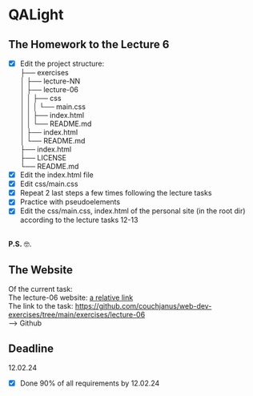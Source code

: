 # QALight
## The Homework to the Lecture 6

- [x] Edit the project structure:<br>
├── exercises<br>
│   ├── lecture-NN<br>
│   ├── lecture-06<br>
│   │   ├── css<br>
│   │   │   └── main.css<br>
│   │   ├── index.html<br>
│   │   └── README.md<br>
│   ├── index.html <br>
│   └── README.md<br>
├── index.html<br>
├── LICENSE<br>
└── README.md<br>
- [x] Edit the index.html file <br>
- [x] Edit css/main.css<br>
- [x] Repeat 2 last steps a few times following the lecture tasks<br>
- [x] Practice with pseudoelements<br>
- [x] Edit the css/main.css, index.html of the personal site (in the root dir) according to the lecture tasks 12-13
<br><br>

**P.S.** 🤓.

## The Website
Of the current task: <br>
The lecture-06 website: [a relative link](./index.html)<br>
The link to the task: https://github.com/couchjanus/web-dev-exercises/tree/main/exercises/lecture-06
<br />
--> Github

## Deadline
12.02.24 <br />

- [x] Done 90% of all requirements by 12.02.24